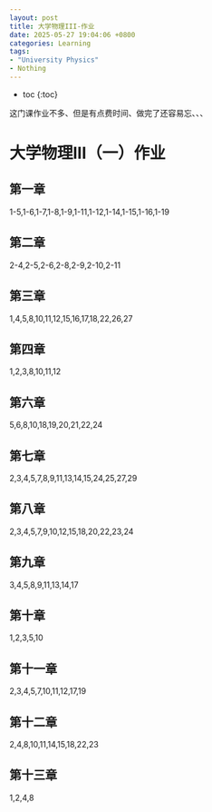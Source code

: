```yaml
---
layout: post
title: 大学物理III-作业
date: 2025-05-27 19:04:06 +0800
categories: Learning
tags:
- "University Physics"
- Nothing
---
```

* toc
{:toc}

这门课作业不多、但是有点费时间、做完了还容易忘、、、

# 大学物理III（一）作业

## 第一章

1-5,1-6,1-7,1-8,1-9,1-11,1-12,1-14,1-15,1-16,1-19

## 第二章

2-4,2-5,2-6,2-8,2-9,2-10,2-11

## 第三章
1,4,5,8,10,11,12,15,16,17,18,22,26,27

## 第四章

1,2,3,8,10,11,12

## 第六章

5,6,8,10,18,19,20,21,22,24

## 第七章

2,3,4,5,7,8,9,11,13,14,15,24,25,27,29

## 第八章

2,3,4,5,7,9,10,12,15,18,20,22,23,24

## 第九章

3,4,5,8,9,11,13,14,17

## 第十章

1,2,3,5,10

## 第十一章

2,3,4,5,7,10,11,12,17,19

## 第十二章

2,4,8,10,11,14,15,18,22,23

## 第十三章

1,2,4,8